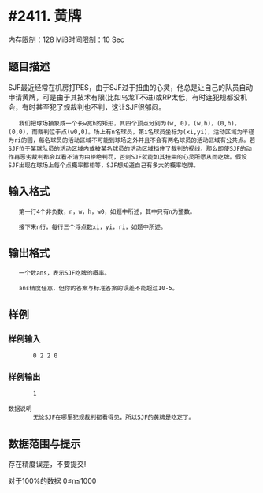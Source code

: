 # #2411. 黄牌

内存限制：128 MiB时间限制：10 Sec

## 题目描述

SJF最近经常在机房打PES，由于SJF过于扭曲的心灵，他总是让自己的队员自动申请黄牌，可是由于其技术有限(比如乌龙T不进)或RP太低，有时连犯规都没机会，有时甚至犯了规裁判也不判，这让SJF很郁闷。

       我们把球场抽象成一个长w宽h的矩形，其四个顶点分别为(w, 0)，(w,h)，(0,h)，(0,0)，而裁判位于点(w0,0)。场上有n名球员，第i名球员坐标为(xi,yi)，活动区域为半径为ri的圆，每名球员的活动区域不可能到球场之外并且不会有两名球员的活动区域有公共点。若SJF位于某球队员的活动区域内或被某名球员的活动区域挡住了裁判的视线，那么即使SJF的动作再恶劣裁判都会以看不清为由拒绝判罚，否则SJF就能如其扭曲的心灵所愿从而吃牌。假设SJF出现在球场上每个点概率都相等，SJF想知道自己有多大的概率吃牌。

 

## 输入格式

       第一行4个非负数，n，w，h，w0，如题中所述，其中只有n为整数。

       接下来n行，每行三个浮点数xi，yi，ri，如题中所述。

 

## 输出格式

       一个数ans，表示SJF吃牌的概率。

       ans精度任意，但你的答案与标准答案的误差不能超过10-5。

 

## 样例

### 样例输入

    
           0 2 2 0
     
    
    

### 样例输出

    
    
           1
     
    数据说明
           无论SJF在哪里犯规裁判都看得见，所以SJF的黄牌是吃定了。
     
    
    

## 数据范围与提示

存在精度误差，不要提交!

对于100%的数据 0&le;n&le;1000

